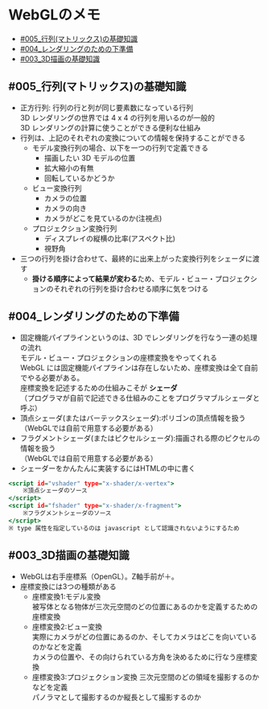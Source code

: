 # WebGLのメモ

- [#005_行列(マトリックス)の基礎知識](#005_行列(マトリックス)の基礎知識)
- [#004_レンダリングのための下準備](#004_レンダリングのための下準備)
- [#003_3D描画の基礎知識](#003_3D描画の基礎知識)

## #005_行列(マトリックス)の基礎知識

- 正方行列: 行列の行と列が同じ要素数になっている行列  
  3D レンダリングの世界では 4 x 4 の行列を用いるのが一般的  
  3D レンダリングの計算に使うことができる便利な仕組み
- 行列は、上記のそれぞれの変換についての情報を保持することができる
  - モデル変換行列の場合、以下を一つの行列で定義できる
    - 描画したい 3D モデルの位置
    - 拡大縮小の有無
    - 回転しているかどうか
  - ビュー変換行列
    - カメラの位置
    - カメラの向き
    - カメラがどこを見ているのか(注視点)
  - プロジェクション変換行列
    - ディスプレイの縦横の比率(アスペクト比)
    - 視野角
- 三つの行列を掛け合わせて、最終的に出来上がった変換行列をシェーダに渡す
  - **掛ける順序によって結果が変わる**ため、モデル・ビュー・プロジェクションのそれぞれの行列を掛け合わせる順序に気をつける

## #004_レンダリングのための下準備
- 固定機能パイプラインというのは、3D でレンダリングを行なう一連の処理の流れ  
モデル・ビュー・プロジェクションの座標変換をやってくれる  
WebGL には固定機能パイプラインは存在しないため、座標変換は全て自前でやる必要がある。  
座標変換を記述するための仕組みこそが **シェーダ**  
（プログラマが自前で記述できる仕組みのことをプログラマブルシェーダと呼ぶ）
- 頂点シェーダ(またはバーテックスシェーダ):ポリゴンの頂点情報を扱う  
（WebGLでは自前で用意する必要がある）
- フラグメントシェーダ(またはピクセルシェーダ):描画される際のピクセルの情報を扱う  
（WebGLでは自前で用意する必要がある）
- シェーダーをかんたんに実装するにはHTMLの中に書く

``` sample.html
<script id="vshader" type="x-shader/x-vertex">
    ※頂点シェーダのソース
</script>
<script id="fshader" type="x-shader/x-fragment">
    ※フラグメントシェーダのソース
</script>
※ type 属性を指定しているのは javascript として認識されないようにするため
```

## #003_3D描画の基礎知識
- WebGLは右手座標系（OpenGL）。Z軸手前が＋。
- 座標変換には3つの種類がある
  - 座標変換1:モデル変換  
被写体となる物体が三次元空間のどの位置にあるのかを定義するための座標変換
  - 座標変換2:ビュー変換  
実際にカメラがどの位置にあるのか、そしてカメラはどこを向いているのかなどを定義  
カメラの位置や、その向けられている方角を決めるために行なう座標変換  
  - 座標変換3:プロジェクション変換
三次元空間のどの領域を撮影するのかなどを定義  
パノラマとして撮影するのか縦長として撮影するのか
